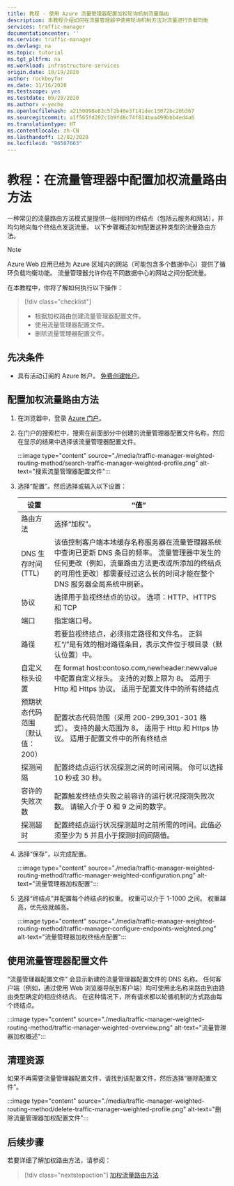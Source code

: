 ```yaml
---
title: 教程 - 使用 Azure 流量管理器配置加权轮询机制流量路由
description: 本教程介绍如何在流量管理器中使用轮询机制方法对流量进行负载均衡
services: traffic-manager
documentationcenter: ''
ms.service: traffic-manager
ms.devlang: na
ms.topic: tutorial
ms.tgt_pltfrm: na
ms.workload: infrastructure-services
origin.date: 10/19/2020
author: rockboyfor
ms.date: 11/16/2020
ms.testscope: yes
ms.testdate: 09/28/2020
ms.author: v-yeche
ms.openlocfilehash: a2150098e83c5f2b40e3f141dec13072bc26b367
ms.sourcegitcommit: a1f565fd202c1b9fd8c74f814baa499bbb4ed4a6
ms.translationtype: HT
ms.contentlocale: zh-CN
ms.lasthandoff: 12/02/2020
ms.locfileid: "96507663"
---
```

# <a name="tutorial-configure-the-weighted-traffic-routing-method-in-traffic-manager"></a>教程：在流量管理器中配置加权流量路由方法

一种常见的流量路由方法模式是提供一组相同的终结点（包括云服务和网站），并均匀地向每个终结点发送流量。 以下步骤概述如何配置这种类型的流量路由方法。

> [!NOTE]
> Azure Web 应用已经为 Azure 区域内的网站（可能包含多个数据中心）提供了循环负载均衡功能。 流量管理器允许你在不同数据中心的网站之间分配流量。

在本教程中，你将了解如何执行以下操作：
> [!div class="checklist"]
> - 根据加权路由创建流量管理器配置文件。
> - 使用流量管理器配置文件。
> - 删除流量管理器配置文件。

## <a name="prerequisites"></a>先决条件

* 具有活动订阅的 Azure 帐户。 [免费创建帐户](https://www.microsoft.com/china/azure/index.html?fromtype=cn)。

## <a name="configure-the-weighted-traffic-routing-method"></a>配置加权流量路由方法

1. 在浏览器中，登录 [Azure 门户](https://portal.azure.cn)。

1. 在门户的搜索栏中，搜索在前面部分中创建的流量管理器配置文件名称，然后在显示的结果中选择该流量管理器配置文件。

    :::image type="content" source="./media/traffic-manager-weighted-routing-method/search-traffic-manager-weighted-profile.png" alt-text="搜索流量管理器配置文件":::

1. 选择“配置”。然后选择或输入以下设置：

    | 设置         | “值”                                              |
    | --- | --- |
    | 路由方法            | 选择“加权”。 |    
    | DNS 生存时间 (TTL) | 该值控制客户端本地缓存名称服务器在流量管理器系统中查询已更新 DNS 条目的频率。 流量管理器中发生的任何更改（例如，流量路由方法更改或所添加的终结点的可用性更改）都需要经过这么长的时间才能在整个 DNS 服务器全局系统中刷新。 |
    | 协议    | 选择用于监视终结点的协议。 选项：HTTP、HTTPS 和 TCP |
    | 端口 | 指定端口号。 |
    | 路径 | 若要监视终结点，必须指定路径和文件名。 正斜杠“/”是有效的相对路径条目，表示文件位于根目录（默认位置）中。 |
    | 自定义标头设置 | 在 format host:contoso.com,newheader:newvalue 中配置自定义标头。 支持的对数上限为 8。 适用于 Http 和 Https 协议。 适用于配置文件中的所有终结点 |
    | 预期状态代码范围（默认值：200） | 配置状态代码范围（采用 200-299,301-301 格式）。 支持的最大范围为 8。 适用于 Http 和 Https 协议。 适用于配置文件中的所有终结点 |
    | 探测间隔 | 配置终结点运行状况探测之间的时间间隔。 你可以选择 10 秒或 30 秒。 |
    | 容许的失败次数 | 配置触发终结点失败之前容许的运行状况探测失败次数。 请输入介于 0 和 9 之间的数字。 | 
    | 探测超时 | 配置终结点运行状况探测超时之前所需的时间。此值必须至少为 5 并且小于探测时间间隔值。 |

1. 选择“保存”，以完成配置。

    :::image type="content" source="./media/traffic-manager-weighted-routing-method/traffic-manager-weighted-configuration.png" alt-text="流量管理器加权配置"::: 

1. 选择“终结点”并配置每个终结点的权重。 权重可以介于 1-1000 之间。 权重越高，优先级就越高。  

    :::image type="content" source="./media/traffic-manager-weighted-routing-method/traffic-manager-configure-endpoints-weighted.png" alt-text="流量管理器加权终结点配置"::: 

## <a name="use-the-traffic-manager-profile"></a>使用流量管理器配置文件

“流量管理器配置文件”  会显示新建的流量管理器配置文件的 DNS 名称。 任何客户端（例如，通过使用 Web 浏览器导航到客户端）均可使用此名称来路由到由路由类型确定的相应终结点。 在这种情况下，所有请求都以轮循机制的方式路由每个终结点。

:::image type="content" source="./media/traffic-manager-weighted-routing-method/traffic-manager-weighted-overview.png" alt-text="流量管理器加权概述"::: 

## <a name="clean-up-resources"></a>清理资源

如果不再需要流量管理器配置文件，请找到该配置文件，然后选择“删除配置文件”。

:::image type="content" source="./media/traffic-manager-weighted-routing-method/delete-traffic-manager-weighted-profile.png" alt-text="删除流量管理器加权配置文件":::

## <a name="next-steps"></a>后续步骤

若要详细了解加权路由方法，请参阅：

> [!div class="nextstepaction"]
> [加权流量路由方法](traffic-manager-routing-methods.md#weighted)

<!-- Update_Description: update meta properties, wording update, update link -->